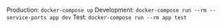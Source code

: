 Production: `docker-compose up`
Development: `docker-compose run --rm --service-ports app dev`
Test: `docker-compose run --rm app test`
